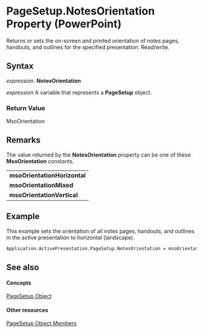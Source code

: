 
# PageSetup.NotesOrientation Property (PowerPoint)

Returns or sets the on-screen and printed orientation of notes pages, handouts, and outlines for the specified presentation. Read/write.


## Syntax

 _expression_. **NotesOrientation**

 _expression_ A variable that represents a **PageSetup** object.


### Return Value

MsoOrientation


## Remarks

The value returned by the  **NotesOrientation** property can be one of these **MsoOrientation** constants.


||
|:-----|
|**msoOrientationHorizontal**|
|**msoOrientationMixed**|
|**msoOrientationVertical**|

## Example

This example sets the orientation of all notes pages, handouts, and outlines in the active presentation to horizontal (landscape).


```vb
Application.ActivePresentation.PageSetup.NotesOrientation = msoOrientationHorizontal
```


## See also


#### Concepts


[PageSetup Object](aed5649c-59d7-08d2-0a01-3385e5a9b5ff.md)
#### Other resources


[PageSetup Object Members](67ea7ba9-e55a-1c27-7067-6d92eb28cae7.md)
